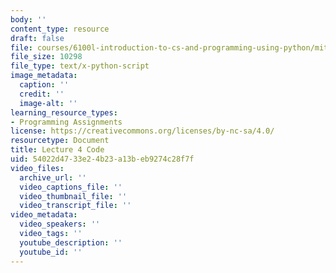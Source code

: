 ```yaml
---
body: ''
content_type: resource
draft: false
file: courses/6100l-introduction-to-cs-and-programming-using-python/mit6_100l_f22_lec04_code.py
file_size: 10298
file_type: text/x-python-script
image_metadata:
  caption: ''
  credit: ''
  image-alt: ''
learning_resource_types:
- Programming Assignments
license: https://creativecommons.org/licenses/by-nc-sa/4.0/
resourcetype: Document
title: Lecture 4 Code
uid: 54022d47-33e2-4b23-a13b-eb9274c28f7f
video_files:
  archive_url: ''
  video_captions_file: ''
  video_thumbnail_file: ''
  video_transcript_file: ''
video_metadata:
  video_speakers: ''
  video_tags: ''
  youtube_description: ''
  youtube_id: ''
---
```

